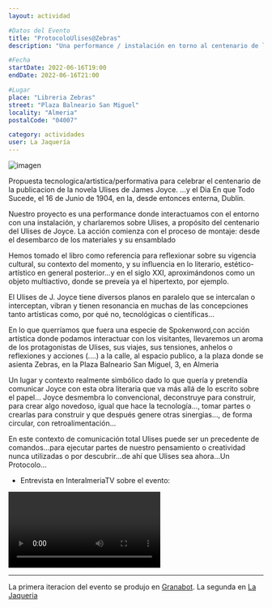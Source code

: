 ```yaml
---
layout: actividad

#Datos del Evento
title: "ProtocoloUlises@Zebras"
description: "Una performance / instalación en torno al centenario de la publicacion de Ulises de James Joyce"

#Fecha
startDate: 2022-06-16T19:00
endDate: 2022-06-16T21:00

#Lugar
place: "Libreria Zebras"
street: "Plaza Balneario San Miguel"
locality: "Almeria"
postalCode: "04007"

category: actividades
user: La Jaquería
---
```


![imagen](https://lajaqueria.org/recursos/aGenteUlises/cartel_bloomsday.jpg)


Propuesta tecnologica/artistica/performativa para celebrar el centenario de la publicacion de la novela Ulises de James Joyce. 
...y el Dia En que Todo Sucede, el 16 de Junio de 1904, en la, desde entonces enterna, Dublin.

Nuestro proyecto es una performance donde interactuamos con el entorno con una
instalación, y charlaremos sobre Ulises, a propósito del centenario del Ulises de Joyce.
La acción comienza con el proceso de montaje: desde el desembarco de los materiales y su ensamblado

Hemos tomado el libro como referencia para reflexionar sobre su vigencia cultural, su
contexto del momento, y su influencia en lo literario, estético-artístico en general
posterior…y en el siglo XXI, aproximándonos como un objeto multiactivo, donde se
preveía ya el hipertexto, por ejemplo.

El Ulises de J. Joyce tiene diversos planos en paralelo que se intercalan o
interceptan, vibran y tienen resonancia en muchas de las concepciones tanto artísticas
como, por qué no, tecnológicas o científicas…

En lo que querríamos que fuera una especie de Spokenword,con acción artística
donde podamos interactuar con los visitantes, llevaremos un aroma de los
protagonistas de Ulises, sus viajes, sus tensiones, anhelos o reflexiones y acciones
(....) a la calle, al espacio publico, a la plaza donde se asienta Zebras, en la
Plaza Balneario San Miguel, 3, en Almeria

Un lugar y contexto realmente simbólico dado lo que quería y pretendía comunicar
Joyce con esta obra literaria que va más allá de lo escrito sobre el papel… Joyce
desmembra lo convencional, deconstruye para construir, para crear algo novedoso,
igual que hace la tecnología…, tomar partes o crearlas para construir y que después
genere otras sinergias…, de forma circular, con retroalimentación…

En este contexto de comunicación total Ulises puede ser un precedente de
comandos…para ejecutar partes de nuestro pensamiento o creatividad nunca
utilizadas o por descubrir…de ahí que Ulises sea ahora…Un Protocolo…

- Entrevista en InteralmeriaTV sobre el evento:

<video src="https://lajaqueria.org/recursos/aGenteUlises/aGenteUlises_Almeria_is_different.mp4" controls="controls" style="max-width: 640px;">
</video>

---

La primera iteracion del evento se produjo en [Granabot](https://lajaqueria.org/actividades/2022/04/28/protocolo-ulises-granabot.html).
La segunda en [La Jaqueria](https://lajaqueria.org/actividades/2022/04/28/protocolo-ulises-granabot.html)
